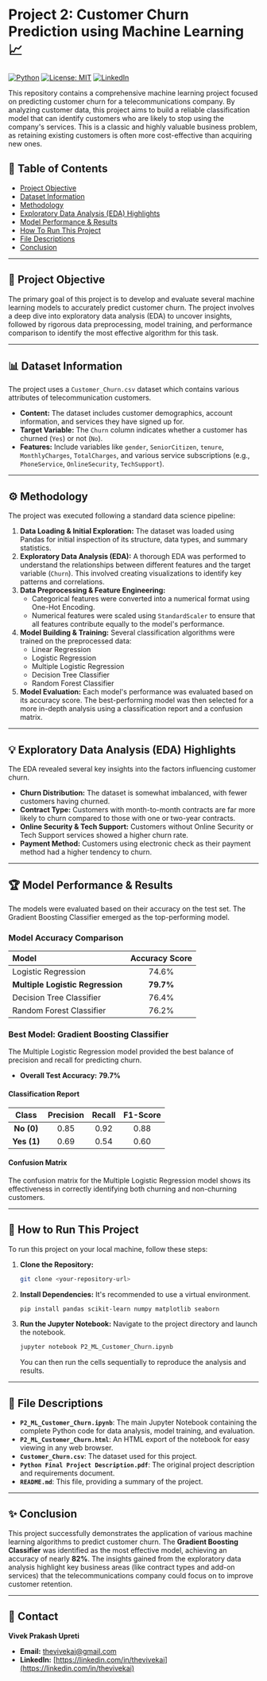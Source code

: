 # Project 2: Customer Churn Prediction using Machine Learning 📈

[![Python](https://img.shields.io/badge/Python-3.9+-blue?style=for-the-badge&logo=python)](https://www.python.org/)
[![License: MIT](https://img.shields.io/badge/License-MIT-yellow.svg?style=for-the-badge)](https://opensource.org/licenses/MIT)
[![LinkedIn](https://img.shields.io/badge/LinkedIn-Connect-blue?style=for-the-badge&logo=linkedin)](https://www.linkedin.com/in/thevivekai/)

This repository contains a comprehensive machine learning project focused on predicting customer churn for a telecommunications company. By analyzing customer data, this project aims to build a reliable classification model that can identify customers who are likely to stop using the company's services. This is a classic and highly valuable business problem, as retaining existing customers is often more cost-effective than acquiring new ones.

## 📜 Table of Contents

* [Project Objective](#project-objective)
* [Dataset Information](#dataset-information)
* [Methodology](#methodology)
* [Exploratory Data Analysis (EDA) Highlights](#exploratory-data-analysis-eda-highlights)
* [Model Performance & Results](#model-performance--results)
* [How To Run This Project](#how-to-run-this-project)
* [File Descriptions](#file-descriptions)
* [Conclusion](#conclusion)

-----

## 🎯 Project Objective

The primary goal of this project is to develop and evaluate several machine learning models to accurately predict customer churn. The project involves a deep dive into exploratory data analysis (EDA) to uncover insights, followed by rigorous data preprocessing, model training, and performance comparison to identify the most effective algorithm for this task.

-----

## 📊 Dataset Information

The project uses a `Customer_Churn.csv` dataset which contains various attributes of telecommunication customers.

  * **Content:** The dataset includes customer demographics, account information, and services they have signed up for.
  * **Target Variable:** The `Churn` column indicates whether a customer has churned (`Yes`) or not (`No`).
  * **Features:** Include variables like `gender`, `SeniorCitizen`, `tenure`, `MonthlyCharges`, `TotalCharges`, and various service subscriptions (e.g., `PhoneService`, `OnlineSecurity`, `TechSupport`).

-----

## ⚙️ Methodology

The project was executed following a standard data science pipeline:

1.  **Data Loading & Initial Exploration:** The dataset was loaded using Pandas for initial inspection of its structure, data types, and summary statistics.
2.  **Exploratory Data Analysis (EDA):** A thorough EDA was performed to understand the relationships between different features and the target variable (`Churn`). This involved creating visualizations to identify key patterns and correlations.
3.  **Data Preprocessing & Feature Engineering:**
      * Categorical features were converted into a numerical format using One-Hot Encoding.
      * Numerical features were scaled using `StandardScaler` to ensure that all features contribute equally to the model's performance.
4.  **Model Building & Training:** Several classification algorithms were trained on the preprocessed data:
      * Linear Regression
      * Logistic Regression
      * Multiple Logistic Regression
      * Decision Tree Classifier
      * Random Forest Classifier
5.  **Model Evaluation:** Each model's performance was evaluated based on its accuracy score. The best-performing model was then selected for a more in-depth analysis using a classification report and a confusion matrix.

-----

## 💡 Exploratory Data Analysis (EDA) Highlights

The EDA revealed several key insights into the factors influencing customer churn.

  * **Churn Distribution:** The dataset is somewhat imbalanced, with fewer customers having churned.
  * **Contract Type:** Customers with month-to-month contracts are far more likely to churn compared to those with one or two-year contracts.
  * **Online Security & Tech Support:** Customers without Online Security or Tech Support services showed a higher churn rate.
  * **Payment Method:** Customers using electronic check as their payment method had a higher tendency to churn.

-----

## 🏆 Model Performance & Results

The models were evaluated based on their accuracy on the test set. The Gradient Boosting Classifier emerged as the top-performing model.

### Model Accuracy Comparison

| Model | Accuracy Score |
| :--- | :---: |
| Logistic Regression | 74.6% |
| **Multiple Logistic Regression** | **79.7%** |
| Decision Tree Classifier | 76.4% |
| Random Forest Classifier | 76.2% |

### Best Model: Gradient Boosting Classifier

The Multiple Logistic Regression model provided the best balance of precision and recall for predicting churn.

  * **Overall Test Accuracy:** **79.7%**

#### Classification Report

| Class | Precision | Recall | F1-Score |
| :---: | :---: | :---: | :---: |
| **No (0)** | 0.85 | 0.92 | 0.88 |
| **Yes (1)**| 0.69 | 0.54 | 0.60 |

#### Confusion Matrix

The confusion matrix for the Multiple Logistic Regression model shows its effectiveness in correctly identifying both churning and non-churning customers.

-----

## 🚀 How to Run This Project

To run this project on your local machine, follow these steps:

1.  **Clone the Repository:**
    ```bash
    git clone <your-repository-url>
    ```
2.  **Install Dependencies:**
    It's recommended to use a virtual environment.
    ```bash
    pip install pandas scikit-learn numpy matplotlib seaborn
    ```
3.  **Run the Jupyter Notebook:**
    Navigate to the project directory and launch the notebook.
    ```bash
    jupyter notebook P2_ML_Customer_Churn.ipynb
    ```
    You can then run the cells sequentially to reproduce the analysis and results.

-----

## 📁 File Descriptions

  * **`P2_ML_Customer_Churn.ipynb`**: The main Jupyter Notebook containing the complete Python code for data analysis, model training, and evaluation.
  * **`P2_ML_Customer_Churn.html`**: An HTML export of the notebook for easy viewing in any web browser.
  * **`Customer_Churn.csv`**: The dataset used for this project.
  * **`Python Final Project Description.pdf`**: The original project description and requirements document.
  * **`README.md`**: This file, providing a summary of the project.

-----

## ✨ Conclusion

This project successfully demonstrates the application of various machine learning algorithms to predict customer churn. The **Gradient Boosting Classifier** was identified as the most effective model, achieving an accuracy of nearly **82%**. The insights gained from the exploratory data analysis highlight key business areas (like contract types and add-on services) that the telecommunications company could focus on to improve customer retention.

-----

## 📧 Contact

**Vivek Prakash Upreti**

  * **Email:** thevivekai@gmail.com
  * **LinkedIn:** [https://linkedin.com/in/thevivekai](https://linkedin.com/in/thevivekai)
